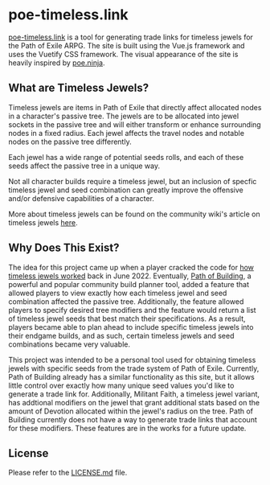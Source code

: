 # poe-timeless.link

[poe-timeless.link](https://www.poe-timeless.link/#/) is a tool for generating trade links for timeless jewels for the Path of Exile ARPG. The site is built using the Vue.js framework and uses the Vuetify CSS framework. The visual appearance of the site is heavily inspired by [poe.ninja](https://poe.ninja).


## What are Timeless Jewels?

Timeless jewels are items in Path of Exile that directly affect allocated nodes in a character's passive tree. The jewels are to be allocated into jewel sockets in the passive tree and will either transform or enhance surrounding nodes in a fixed radius. Each jewel affects the travel nodes and notable nodes on the passive tree differently.

Each jewel has a wide range of potential seeds rolls, and each of these seeds affect the passive tree in a unique way.

Not all character builds require a timeless jewel, but an inclusion of specfic timeless jewel and seed combination can greatly improve the offensive and/or defensive capabilities of a character.

More about timeless jewels can be found on the community wiki's article on timeless jewels [here](https://www.poewiki.net/wiki/Timeless_Jewel).

## Why Does This Exist?

The idea for this project came up when a player cracked the code for [how timeless jewels worked](https://www.reddit.com/r/pathofexile/comments/vpupzh/heres_how_timeless_jewels_work/) back in June 2022. Eventually, [Path of Building](https://pathofbuilding.community/), a powerful and popular community build planner tool, added a feature that allowed players to view exactly how each timeless jewel and seed combination affected the passive tree. Additionally, the feature allowed players to specify desired tree modifiers and the feature would return a list of timeless jewel seeds that best match their specifications. As a result, players became able to plan ahead to include specific timeless jewels into their endgame builds, and as such, certain timeless jewels and seed combinations became very valuable.

This project was intended to be a personal tool used for obtaining timeless jewels with specific seeds from the trade system of Path of Exile. Currently, Path of Building already has a similar functionality as this site, but it allows little control over exactly how many unique seed values you'd like to generate a trade link for. Additionally, Militant Faith, a timeless jewel variant, has addtional modifiers on the jewel that grant additional stats based on the amount of Devotion allocated within the jewel's radius on the tree. Path of Building currently does not have a way to generate trade links that account for these modifiers. These features are in the works for a future update.

## License

Please refer to the [LICENSE.md](/LICENSE.md) file.

